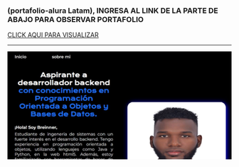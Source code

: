 ###    (portafolio-alura Latam),  INGRESA AL LINK DE LA PARTE DE ABAJO PARA OBSERVAR PORTAFOLIO

[ CLICK AQUI PARA VISUALIZAR ](https://portafolio-breinner.vercel.app/index.html)

___

![imagen](assets/imagen1.JPG)
